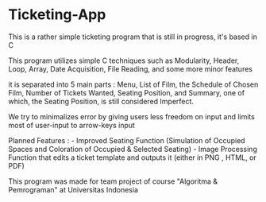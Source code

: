 # Ticketing-App
This is a rather simple ticketing program that is still in progress, it's based in C

This program utilizes simple C techniques such as Modularity, Header, Loop, Array, Date Acquisition, File Reading, and some more minor features

it is separated into 5 main parts : Menu, List of Film, the Schedule of Chosen Film, Number of Tickets Wanted, Seating Position, and Summary, one of which, the Seating Position, is still considered Imperfect.

We try to minimalizes error by giving users less freedom on input and limits most of user-input to arrow-keys input

Planned Features : - Improved Seating Function (Simulation of Occupied Spaces 
                     and Coloration of Occupied & Selected Seating)
                   - Image Processing Function that edits a ticket template and outputs it (either in PNG , HTML, or PDF)

This program was made for team project of course "Algoritma & Pemrograman" at Universitas Indonesia
